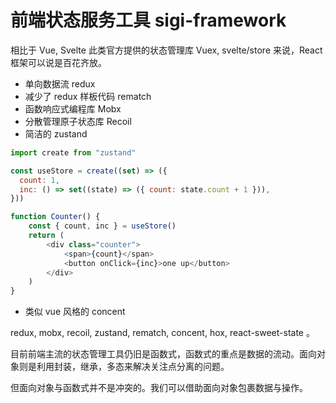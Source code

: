 # 前端状态服务工具 sigi-framework

相比于 Vue, Svelte 此类官方提供的状态管理库 Vuex, svelte/store 来说，React 框架可以说是百花齐放。
- 单向数据流 redux
- 减少了 redux 样板代码 rematch   
- 函数响应式编程库 Mobx
- 分散管理原子状态库 Recoil
- 简洁的 zustand
```js
import create from "zustand"

const useStore = create((set) => ({
  count: 1,
  inc: () => set((state) => ({ count: state.count + 1 })),
}))

function Counter() {
    const { count, inc } = useStore()
    return (
        <div class="counter">
            <span>{count}</span>
            <button onClick={inc}>one up</button>
        </div>
    )
}

```
- 类似 vue 风格的 concent


redux, mobx, recoil, zustand, rematch, concent, hox, react-sweet-state 。

目前前端主流的状态管理工具仍旧是函数式，函数式的重点是数据的流动。面向对象则是利用封装，继承，多态来解决关注点分离的问题。

但面向对象与函数式并不是冲突的。我们可以借助面向对象包裹数据与操作。